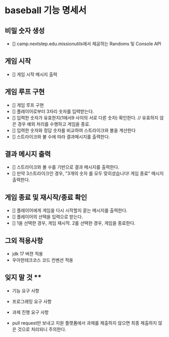 # baseball 기능 명세서

## 비밀 숫자 생성

- [] camp.nextstep.edu.missionutils에서 제공하는 Randoms 및 Console API

## 게임 시작

- [] 게임 시작 메시지 출력

## 게임 루프 구현

- [] 게임 루프 구현
- [] 플레이어로부터 3자리 숫자를 입력받는다.
- [] 입력한 숫자가 유효한지(1에서9 사이의 서로 다른 숫자) 확인한다. // 유효하지 않은 경우 예외 처리를 수행하고 게임을 종료.
- [] 입력한 숫자와 정답 숫자를 비교하여 스트라이크와 볼을 계산한다
- [] 스트라이크와 불 수에 따라 결과메시지를 출력한다.

## 결과 메시지 출력

- [] 스트라이크와 볼 수를 기반으로 결과 메시지를 출력한다.
- [] 만약 3스트라이크인 경우, "3개의 숫자 를 모두 맞히셨습니다! 게임 종료" 메시지 출력한다.

## 게임 종료 및 재시작/종료 확인

- [] 플레이어에게 게임을 다시 시작할지 묻는 메시지를 출력한다.
- [] 플레이어의 선택을 입력으로 받는다.
- [] 1을 선택한 경우, 게임 재시작. 2를 선택한 경우, 게임을 종료한다.

## 그외 적용사항

- jdk 17 버젼 적용
- 우아한테크코스 코드 컨벤션 적용

## 잊지 말 것 **

- 기능 요구 사항
- 프로그래밍 요구 사항
- 과제 진행 요구 사항

- pull request만 보내고 지원 플랫폼에서 과제를 제출하지 않으면 최종 제출하지 않은 것으로 처리되니 주의한다.
